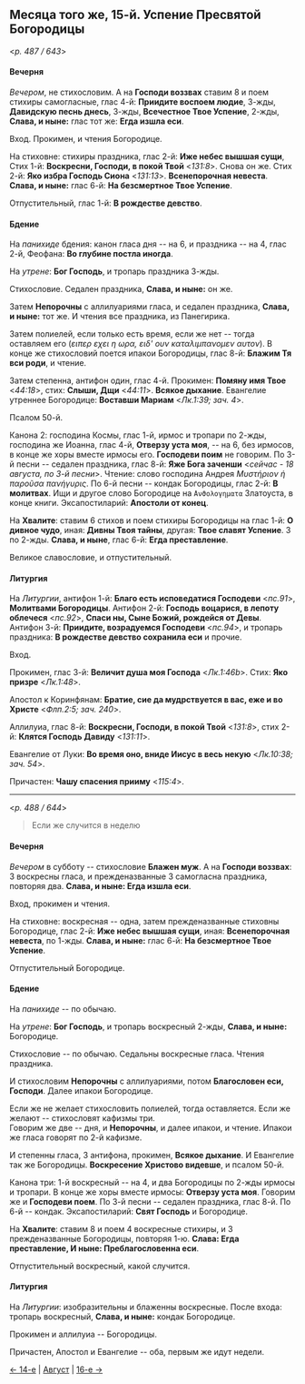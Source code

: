 
## Месяца того же, 15-й. Успение Пресвятой Богородицы

<*p. 487 / 643*>

#### Вечерня

*Вечером*, не стихословим. А на **Господи воззвах** ставим 8 и поем стихиры самогласные, глас 4-й: 
**Приидите воспоем людие**, 3-жды, **Давидскую песнь днесь**, 3-жды, **Всечестное Твое Успение**, 2-жды, 
**Слава, и ныне:** глас тот же: **Егда изшла еси**.

Вход. Прокимен, и чтения Богородице. 

На стиховне: стихиры праздника, глас 2-й: **Иже небес вышшая сущи**, 
Стих 1-й: **Воскресни, Господи, в покой Твой** <*131:8*>. Снова он же. 
Стих 2-й: **Яко избра Господь Сиона** <*131:13*>. **Всенепорочная невеста**. 
**Слава, и ныне:** глас 6-й: **На безсмертное Твое Успение**.

Отпустительный, глас 1-й: **В рождестве девство**.

#### Бдение

На *панихиде* бдения: канон гласа дня -- на 6, и праздника -- на 4, глас 2-й, Феофана: 
**Во глубине постла иногда**. 

На *утрене*: **Бог Господь**, и тропарь праздника 3-жды. 
 
Стихословие. Седален праздника, **Слава, и ныне:** он же. 

Затем **Непорочны** с аллилуариями гласа, и седален праздника, **Слава, и ныне:** тот же. 
И чтения все праздника, из Панегирика. 

Затем полиелей, если только есть время, если же нет -- тогда оставляем его (*ειπερ εχει η ωρα, ειδ' ουν καταλιμπανομεν αυτον*). 
В конце же стихословий поется ипакои Богородицы, глас 8-й: **Блажим Тя вси роди**, и чтение. 

Затем степенна, антифон один, глас 4-й. 
Прокимен: **Помяну имя Твое** <*44:18*>, стих: **Слыши, Дщи** <*44:11*>. 
**Всякое дыхание**. Евангелие утреннее Богородице: **Воставши Мариам** <*Лк.1:39; зач. 4*>. 

Псалом 50-й.

Канона 2: господина Космы, глас 1-й, ирмос и тропари по 2-жды, господина же Иоанна, глас 4-й, 
**Отверзу уста моя**, -- на 6, без ирмосов, в конце же хоры вместе ирмосы его. **Господеви поим** не говорим. 
По 3-й песни -- седален праздника, глас 8-й: **Яже Бога заченши** <*сейчас - 18 августа, по 3-й песни*>. 
Чтение: слово господина Андрея *Μυστήριον ἡ παροῦσα πανήγυρις*. 
По 6-й песни -- кондак Богородицы, глас 2-й: **В молитвах**. Ищи и другое слово Богородице на 
`̓Ανϑολογηματα` Златоуста, в конце книги. 
Эксапостиларий: **Апостоли от конец**. 

На **Хвалите**: ставим 6 стихов и поем стихиры Богородицы на глас 1-й: **О дивное чудо**, 
иная: **Дивны Твоя тайны**, другая: **Твое славят Успение**. 3 по 2-жды. 
**Слава, и ныне**, глас 6-й: **Егда преставление**.

Великое славословие, и отпустительный. 

#### Литургия

На *Литургии*, антифон 1-й: **Благо есть исповедатися Господеви** <*пс.91*>, **Молитвами Богородицы**. 
Антифон 2-й: **Господь воцарися, в лепоту облечеся** <*пс.92*>, **Спаси ны, Сыне Божий, рождейся от Девы**. 
Антифон 3-й: **Приидите, возрадуемся Господеви** <*пс.94*>, и тропарь праздника: **В рождестве девство сохранила еси** 
и прочие. 

Вход. 

Прокимен, глас 3-й: **Величит душа моя Господа** <*Лк.1:46b*>. Стих: **Яко призре** <*Лк.1:48*>. 
 
Апостол к Коринфянам: **Братие, сие да мудрствуется в вас, еже и во Христе** <*Флп.2:5; зач. 240*>. 

Аллилуиа, глас 8-й: **Воскресни, Господи, в покой Твой** <*131:8*>, 
стих 2-й: **Клятся Господь Давиду** <*131:11*>. 

Евангелие от Луки: **Во время оно, вниде Иисус в весь некую** <*Лк.10:38; зач. 54*>. 

Причастен: **Чашу спасения прииму** <*115:4*>.

---

<*p. 488 / 644*>

> Если же случится в неделю

#### Вечерня

*Вечером* в субботу -- стихословие **Блажен муж**. А на **Господи воззвах**: 3 воскресны гласа, 
и прежденазванные 3 самогласна праздника, повторяя два. **Слава, и ныне: Егда изшла еси**.

Вход, прокимен и чтения.

На стиховне: воскресная -- одна, затем прежденазванные стиховны Богородице, глас 2-й: 
**Иже небес вышшая сущи**, иная: **Всенепорочная невеста**, по 1-жды. 
**Слава, и ныне:** глас 6-й: **На безсмертное Твое Успение**.

Отпустительный Богородице.

#### Бдение

На *панихиде* -- по обычаю.

На *утрене*: **Бог Господь**, и тропарь воскресный 2-жды, **Слава, и ныне:** Богородице. 

Стихословие -- по обычаю. Седальны воскресные гласа. Чтения праздника. 

И стихословим **Непорочны** с аллилуариями, потом **Благословен еси, Господи**. Далее ипакои Богородице.

Если же не желает стихословить полиелей, тогда оставляется. Если же желают -- стихословят кафизмы три.  
Говорим же две -- дня, и **Непорочны**, и далее ипакои, и чтение. Ипакои же гласа говорят по 2-й кафизме. 

И степенны гласа, 3 антифона, прокимен, **Всякое дыхание**. И Евангелие так же Богородицы. 
**Воскресение Христово видевше**, и псалом 50-й.

Канона три: 1-й воскресный -- на 4, и два Богородицы по 2-жды ирмосы и тропари. 
В конце же хоры вместе ирмосы: **Отверзу уста моя**. Говорим же и **Господеви поем**. 
По 3-й песни -- седален праздника, глас 8-й. 
По 6-й -- кондак. 
Эксапостиларий: **Свят Господь** и Богородице.

На **Хвалите**: ставим 8 и поем 4 воскресные стихиры, и 3 прежденазванные Богородицы, 
повторяя 1-ю. **Слава: Егда преставление, И ныне: Преблагословенна еси**.

Отпустительный воскресный, какой случится.

#### Литургия

На *Литургии*: изобразительны и блаженны воскресные. 
После входа: тропарь воскресный, **Слава, и ныне:** кондак Богородице.

Прокимен и аллилуиа -- Богородицы. 

Причастен, Апостол и Евангелие -- оба, первым же идут недели.

[← 14-е](08_14_EUR.ru.md) | [Август](README.md#15-й) | [16-е →](08_16_EUR.ru.md)
